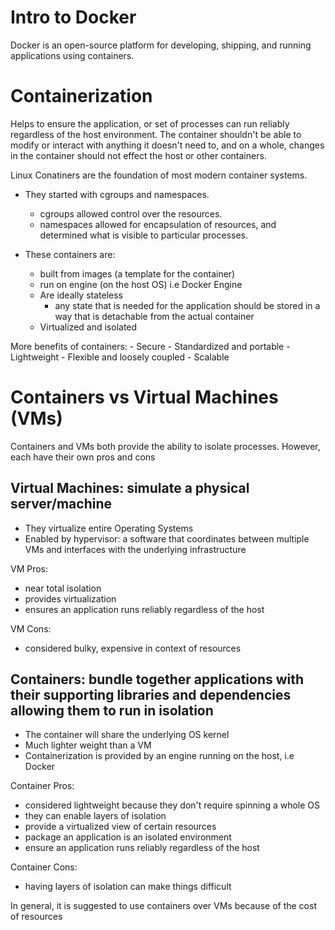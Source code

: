 # Intro to Docker
Docker is an open-source platform for developing, shipping, and running applications using containers.

# Containerization
Helps to ensure the application, or set of processes can run reliably regardless of the host environment. The container shouldn't be able to modify or interact with anything it doesn't need to, and on a whole, changes in the container should not effect the host or other containers.

Linux Conatiners are the foundation of most modern container systems.
- They started with cgroups and namespaces.
    - cgroups allowed control over the resources.
    - namespaces allowed for encapsulation of resources, and determined what is visible to particular processes.

- These containers are:
    - built from images (a template for the container)
    - run on engine (on the host OS) i.e Docker Engine
    - Are ideally stateless
        - any state that is needed for the application should be stored in a way that is detachable from the actual container
    - Virtualized and isolated

More benefits of containers:
    - Secure
    - Standardized and portable
    - Lightweight
    - Flexible and loosely coupled
    - Scalable

# Containers vs Virtual Machines (VMs)
Containers and VMs both provide the ability to isolate processes. However, each have their own pros and cons

## Virtual Machines: simulate a physical server/machine
- They virtualize entire Operating Systems
- Enabled by hypervisor: a software that coordinates between multiple VMs and interfaces with the underlying infrastructure 

VM Pros:
-   near total isolation
-   provides virtualization
-   ensures an application runs reliably regardless of the host

VM Cons:
-   considered bulky, expensive in context of resources

## Containers: bundle together applications with their supporting libraries and dependencies allowing them to run in isolation
-   The container will share the underlying OS kernel
-   Much lighter weight than a VM
-   Containerization is provided by an engine running on the host, i.e Docker

Container Pros:
-   considered lightweight because they don't require spinning a whole OS
-   they can enable layers of isolation
-   provide a virtualized view of certain resources
-   package an application is an isolated environment
-   ensure an application runs reliably regardless of the host

Container Cons:
-   having layers of isolation can make things difficult

In general, it is suggested to use containers over VMs because of the cost of resources